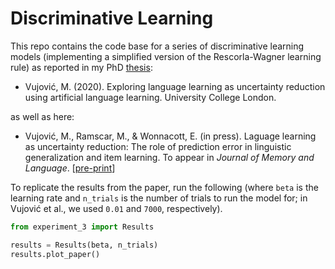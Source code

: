 # Discriminative Learning 

This repo contains the code base for a series of discriminative learning models (implementing a simplified version of the Rescorla-Wagner learning rule) as reported in my PhD [thesis](https://discovery.ucl.ac.uk/id/eprint/10111567/1/Vujovic_PhD_final_20201005.pdf):

* Vujović, M. (2020). Exploring language learning as uncertainty reduction using artificial language learning. University College London. 

as well as here:

* Vujović, M., Ramscar, M., & Wonnacott, E. (in press). Laguage learning as uncertainty reduction: The role of prediction error in linguistic generalization and item learning. To appear in <em>Journal of Memory and Language</em>. [[pre-print](https://osf.io/f2n9d/)]

To replicate the results from the paper, run the following (where <code>beta</code> is the learning rate and <code>n_trials</code> is the number of trials to run the model for; in Vujović et al., we used <code>0.01</code> and <code>7000</code>, respectively).

```python
from experiment_3 import Results

results = Results(beta, n_trials)
results.plot_paper()
```
